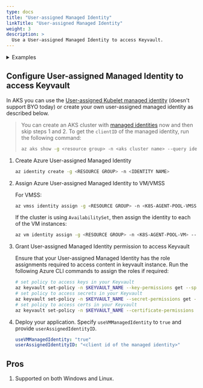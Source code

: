 ```yaml
---
type: docs
title: "User-assigned Managed Identity"
linkTitle: "User-assigned Managed Identity"
weight: 3
description: >
  Use a User-assigned Managed Identity to access Keyvault.
---
```


<details>
<summary>Examples</summary>

- `SecretProviderClass`
```yaml
# This is a SecretProviderClass example using user-assigned identity to access Key Vault
apiVersion: secrets-store.csi.x-k8s.io/v1
kind: SecretProviderClass
metadata:
  name: azure-kvname-user-msi
spec:
  provider: azure
  parameters:
    usePodIdentity: "false"
    useVMManagedIdentity: "true"
    userAssignedIdentityID: "<client id of user assigned identity>"
    keyvaultName: "kvname"
    cloudName: ""                   # [OPTIONAL for Azure] if not provided, azure environment will default to AzurePublicCloud
    objects:  |
      array:
        - |
          objectName: secret1
          objectType: secret        # object types: secret, key or cert
          objectVersion: ""         # [OPTIONAL] object versions, default to latest if empty
        - |
          objectName: key1
          objectType: key
          objectVersion: ""
    tenantId: "tid"                 # the tenant ID of the KeyVault  
``` 

- `Pod` yaml
```yaml
# This is a sample pod definition for using SecretProviderClass and user-assigned identity to access Key Vault
kind: Pod
apiVersion: v1
metadata:
  name: busybox-secrets-store-inline-user-msi
spec:
  containers:
    - name: busybox
      image: k8s.gcr.io/e2e-test-images/busybox:1.29
      command:
        - "/bin/sleep"
        - "10000"
      volumeMounts:
      - name: secrets-store01-inline
        mountPath: "/mnt/secrets-store"
        readOnly: true
  volumes:
    - name: secrets-store01-inline
      csi:
        driver: secrets-store.csi.k8s.io
        readOnly: true
        volumeAttributes:
          secretProviderClass: "azure-kvname-user-msi"
```
</details>

## Configure User-assigned Managed Identity to access Keyvault

In AKS you can use the [User-assigned Kubelet managed identity](https://docs.microsoft.com/en-us/azure/aks/use-managed-identity) (doesn't support BYO today) or create your own user-assigned managed identity as described below.

> You can create an AKS cluster with [managed identities](https://docs.microsoft.com/en-us/azure/aks/use-managed-identity) now and then skip steps 1 and 2. To get the `clientID` of the managed identity, run the following command:
>
>```bash
>az aks show -g <resource group> -n <aks cluster name> --query identityProfile.kubeletidentity.clientId -o tsv
>```

1. Create Azure User-assigned Managed Identity

    ```bash
    az identity create -g <RESOURCE GROUP> -n <IDENTITY NAME>
    ```

2. Assign Azure User-assigned Managed Identity to VM/VMSS

    For VMSS:
    ```bash
    az vmss identity assign -g <RESOURCE GROUP> -n <K8S-AGENT-POOL-VMSS> --identities <USER ASSIGNED IDENTITY RESOURCE ID>
    ```

    If the cluster is using `AvailabilitySet`, then assign the identity to each of the VM instances:
    ```bash
    az vm identity assign -g <RESOURCE GROUP> -n <K8S-AGENT-POOL-VM> --identities <USER ASSIGNED IDENTITY RESOURCE ID>
    ```

3. Grant User-assigned Managed Identity permission to access Keyvault

   Ensure that your User-assigned Managed Identity has the role assignments required to access content in keyvault instance. Run the following Azure CLI commands to assign the roles if required:

   ```bash
   # set policy to access keys in your Keyvault
   az keyvault set-policy -n $KEYVAULT_NAME --key-permissions get --spn <USER-ASSIGNED MANAGED IDENTITY CLIENTID>
   # set policy to access secrets in your Keyvault
   az keyvault set-policy -n $KEYVAULT_NAME --secret-permissions get --spn <USER-ASSIGNED MANAGED IDENTITY CLIENTID>
   # set policy to access certs in your Keyvault
   az keyvault set-policy -n $KEYVAULT_NAME --certificate-permissions get --spn <USER-ASSIGNED MANAGED IDENTITY CLIENTID>
   ```

4. Deploy your application. Specify `useVMManagedIdentity` to `true` and provide `userAssignedIdentityID`.

    ```yaml
    useVMManagedIdentity: "true"
    userAssignedIdentityID: "<client id of the managed identity>"
    ```

## Pros

1. Supported on both Windows and Linux.